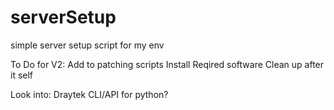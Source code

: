 # serverSetup
simple server setup script for my env

To Do for V2:
Add to patching scripts
Install Reqired software
Clean up after it self

Look into:
Draytek CLI/API for python?
